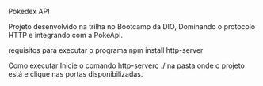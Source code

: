 Pokedex API

Projeto desenvolvido na trilha no Bootcamp da DIO, Dominando o protocolo HTTP e integrando com a PokeApi.

requisitos para executar o programa
npm install http-server

Como executar
Inicie o comando http-serverc ./ na pasta onde o projeto está e clique nas portas disponibilizadas.
